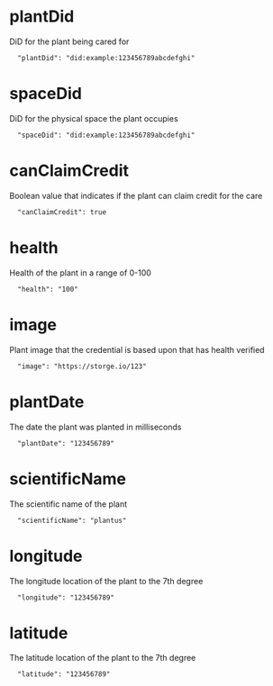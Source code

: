 # plantDid

DiD for the plant being cared for

```
  "plantDid": "did:example:123456789abcdefghi"
```

# spaceDid

DiD for the physical space the plant occupies

```
  "spaceDid": "did:example:123456789abcdefghi"
```

# canClaimCredit

Boolean value that indicates if the plant can claim credit for the care

```
  "canClaimCredit": true
```

# health

Health of the plant in a range of 0-100

```
  "health": "100"
```

# image

Plant image that the credential is based upon that has health verified

```
  "image": "https://storge.io/123"
```

# plantDate

The date the plant was planted in milliseconds

```
  "plantDate": "123456789"
```

# scientificName

The scientific name of the plant

```
  "scientificName": "plantus"
```

# longitude

The longitude location of the plant to the 7th degree

```
  "longitude": "123456789"
```

# latitude

The latitude location of the plant to the 7th degree

```
  "latitude": "123456789"
```
